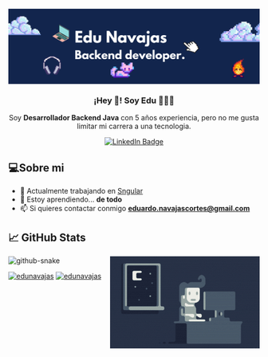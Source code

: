 
<p align="center" width="300">
   <img align="center"  src="https://github.com/edunavajas/edunavajas/blob/main/img/header_banner.png" />
   <h3 align="center">¡Hey 👋! Soy Edu 👨🏻‍💻</h3>
  <p align="center">Soy <strong>Desarrollador Backend Java</strong> con 5 años experiencia, pero no me gusta limitar mi carrera a una tecnologia.<br /></p>
</p>

<div id="badges" align="center">
  <a href="https://www.linkedin.com/in/edunavajas/" target=”_blank” >
    <img src="https://img.shields.io/badge/LinkedIn-blue?logo=linkedin&logoColor=white&style=for-the-badge" alt="LinkedIn Badge"/>
  </a>
  <!-- <a href="https://.vercel.app/">
    <img src="https://img.shields.io/badge/Portfolio-black?logo=vercel&logoColor=white&style=for-the-badge" alt="Portfolio Badge"/>
  </a> -->
</div>

## 💻Sobre mi
- 🔭 Actualmente trabajando en <a href="https://www.sngular.com">Sngular</a>
- 🌱 Estoy aprendiendo... **de todo**
- 📫 Si quieres contactar conmigo **eduardo.navajascortes@gmail.com** 

## &#x1f4c8; GitHub Stats

<picture>
  <source media="(prefers-color-scheme: dark)" srcset="https://raw.githubusercontent.com/edunavajas/edunavajas/output/github-contribution-grid-snake-dark.svg" />
  <source media="(prefers-color-scheme: light)" srcset="https://raw.githubusercontent.com/edunavajas/edunavajas/output/github-contribution-grid-snake.svg" />
  <img alt="github-snake" src="github-snake.svg" />
</picture>

<img alt="Night Coding" src="https://raw.githubusercontent.com/AVS1508/AVS1508/master/assets/Night-Coding.gif" align="right"/>

<!--<a href="https://github.com/edunavajas"><img width="50%" src="https://github-readme-stats.vercel.app/api?username=edunavajas&theme=radical" alt="edunavajas"></a>-->
<a href="https://github.com/edunavajas"><img width="50%" src="http://github-readme-streak-stats.herokuapp.com/?user=edunavajas&theme=radical&date_format=M%20j%5B%2C%20Y%5D&ring=ff3068&fire=ff3068&sideNums=ff3068" alt="edunavajas"></a>
<a href="https://github.com/edunavajas"><img width="50%" src="https://github-readme-stats.vercel.app/api/top-langs?username=edunavajas&show_icons=true&locale=en&layout=compact&theme=radical" alt="edunavajas"></a>

<!--
